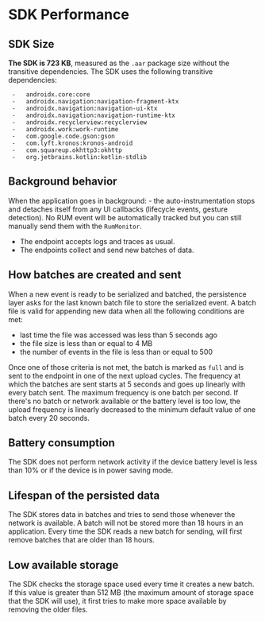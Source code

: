 # SDK Performance

## SDK Size

**The SDK is 723 KB**, measured as the `.aar` package size 
without the transitive dependencies. The SDK uses the following transitive dependencies: 

     -   androidx.core:core
     -   androidx.navigation:navigation-fragment-ktx
     -   androidx.navigation:navigation-ui-ktx
     -   androidx.navigation:navigation-runtime-ktx
     -   androidx.recyclerview:recyclerview
     -   androidx.work:work-runtime
     -   com.google.code.gson:gson
     -   com.lyft.kronos:kronos-android
     -   com.squareup.okhttp3:okhttp
     -   org.jetbrains.kotlin:kotlin-stdlib

## Background behavior 
When the application goes in background:
    -   the auto-instrumentation stops and
detaches itself from any UI callbacks (lifecycle events, gesture detection). No RUM event will be automatically tracked
but you can still manually send them with the `RumMonitor`.
   -    The endpoint accepts logs and traces as usual.
   -    The endpoints collect and send new batches of data.

## How batches are created and sent
When a new event is ready to be serialized and batched, the persistence layer asks for 
the last known batch file to store the serialized event. A batch file is 
valid for appending new data when all the following conditions are met:
   
   -   last time the file was accessed was less than 5 seconds ago 
   -   the file size is less than or equal to 4 MB
   -   the number of events in the file is less than or equal to 500   
    
   Once one of those criteria is not met, the batch is marked as `full` and is sent to the
   endpoint in one of the next upload cycles. The frequency at which the batches are sent starts at 5 seconds and goes up 
   linearly with every batch sent. The maximum frequency is one batch per second. If there's no batch or network available or the 
   battery level is too low, the upload frequency is linearly decreased to the minimum default value of one batch every 20 seconds.

## Battery consumption
The SDK does not perform network activity if the device battery level is less than 10% or if the 
device is in power saving mode.

## Lifespan of the persisted data
The SDK stores data in batches and tries to send those whenever the network is 
available. A batch will not be stored more than 18 hours in an application. Every time the SDK
reads a new batch for sending, will first remove batches that are older than 18 hours.

## Low available storage
The SDK checks the storage space used every time it creates a new batch. If this value is greater than
512 MB (the maximum amount of storage space that the SDK will use), it first tries to make more space available 
by removing the older files. 
